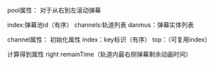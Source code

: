 pool属性：
对于从右到左滚动弹幕
<!-- bottom -->
index:弹幕池id（有序）
channels:轨道列表
danmus：弹幕实体列表





channel属性：
初始化属性
index：key标识（有序）
top：（可复用index）


计算得到属性
right
remainTime（轨道内最右侧弹幕剩余动画时间）
